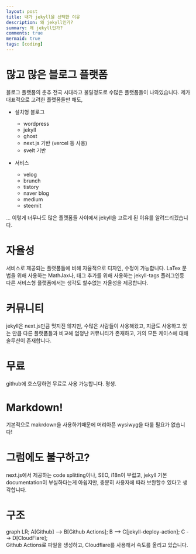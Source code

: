 ```yaml
---
layout: post
title: 내가 jekyll을 선택한 이유
description: 왜 jekyll인가?
summary: 왜 jekyll인가?
comments: true
mermaid: true
tags: [coding]
---
```


# 많고 많은 블로그 플랫폼

블로그 플랫폼의 춘추 전국 시대라고 불릴정도로 수많은 플랫폼들이 나와있습니다.
제가 대표적으로 고려한 플랫폼들만 해도,

- 설치형 블로그

  - wordpress
  - jekyll
  - ghost
  - next.js 기반 (vercel 등 사용)
  - svelt 기반

- 서비스
  - velog
  - brunch
  - tistory
  - naver blog
  - medium
  - steemit

...
이렇게 너무나도 많은 플랫폼들 사이에서 jekyll을 고르게 된 이유를 알려드리겠습니다.

# 자율성

서비스로 제공되는 플랫폼들에 비해 자율적으로 디자인, 수정이 가능합니다. LaTex 문법을 위해 사용하는 MathJax나, 태그 추가를 위해 사용하는 jekyll-tags 플러그인등 다른 서비스형 플랫폼에서는 생각도 할수없는 자율성을 제공합니다.

# 커뮤니티

jekyll은 next.js만큼 멋지진 않지만, 수많은 사람들이 사용해왔고, 지금도 사용하고 있는 만큼 다른 플랫폼들과 비교해 엄청난 커뮤니티가 존재하고, 거의 모든 케이스에 대해 솔루션이 존재합니다.

# 무료

github에 호스팅하면 무료로 사용 가능합니다. 평생.

# Markdown!

기본적으로 makrdown을 사용하기때문에 머리아픈 wysiwyg을 다룰 필요가 없습니다!

# 그럼에도 불구하고?

next.js에서 제공하는 code splitting이나, SEO, i18n이 부럽고, jekyll 기본 documentation이 부실하다는게 아쉽지만, 충분히 사용자에 따라 보완할수 있다고 생각합니다.

# 구조

<div class="mermaid">
graph LR;
    A[Github] --> B[Github Actions];
    B --> C[jekyll-deploy-action];
    C --> D[CloudFlare];
            
</div>
Github Actions로 파일을 생성하고, Cloudflare를 사용해서 속도를 올리고 있습니다.
